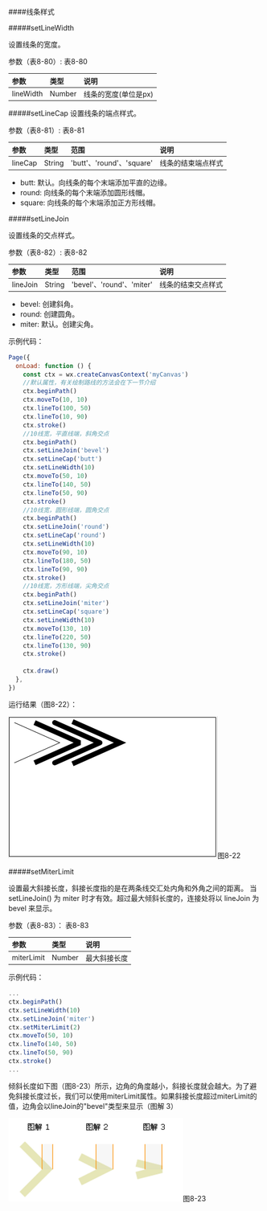 ####线条样式

#####setLineWidth

设置线条的宽度。

参数（表8-80）:
表8-80

|参数	|类型	|说明|
| :--- | :--- | :--- |
|lineWidth	|Number	|线条的宽度(单位是px)|

#####setLineCap
设置线条的端点样式。

参数（表8-81）:
表8-81

| 参数	| 类型	| 范围	| 说明| 
| :--- | :--- | :--- |:--- |
| lineCap	| String	| 'butt'、'round'、'square'	| 线条的结束端点样式| 

* butt: 默认。向线条的每个末端添加平直的边缘。
* round: 向线条的每个末端添加圆形线帽。
* square: 向线条的每个末端添加正方形线帽。

#####setLineJoin

设置线条的交点样式。

参数（表8-82）:
表8-82

| 参数	| 类型	| 范围	| 说明| 
| :--- | :--- | :--- |:--- |
|lineJoin	|String	|'bevel'、'round'、'miter'|	线条的结束交点样式|

* bevel: 创建斜角。
* round: 创建圆角。
* miter: 默认。创建尖角。

示例代码：
```js
Page({
  onLoad: function () {
    const ctx = wx.createCanvasContext('myCanvas')
    //默认属性，有关绘制路线的方法会在下一节介绍
    ctx.beginPath()
    ctx.moveTo(10, 10)
    ctx.lineTo(100, 50)
    ctx.lineTo(10, 90)
    ctx.stroke()
    //10线宽，平直线端，斜角交点
    ctx.beginPath()
    ctx.setLineJoin('bevel')
    ctx.setLineCap('butt')
    ctx.setLineWidth(10)
    ctx.moveTo(50, 10)
    ctx.lineTo(140, 50)
    ctx.lineTo(50, 90)
    ctx.stroke()
    //10线宽，圆形线端，圆角交点
    ctx.beginPath()
    ctx.setLineJoin('round')
    ctx.setLineCap('round')
    ctx.setLineWidth(10)
    ctx.moveTo(90, 10)
    ctx.lineTo(180, 50)
    ctx.lineTo(90, 90)
    ctx.stroke()
    //10线宽，方形线端，尖角交点
    ctx.beginPath()
    ctx.setLineJoin('miter')
    ctx.setLineCap('square')
    ctx.setLineWidth(10)
    ctx.moveTo(130, 10)
    ctx.lineTo(220, 50)
    ctx.lineTo(130, 90)
    ctx.stroke()

    ctx.draw()
  },
})
```

运行结果（图8-22）：

![](/assets/8-22.png)图8-22

#####setMiterLimit

设置最大斜接长度，斜接长度指的是在两条线交汇处内角和外角之间的距离。 当 setLineJoin() 为 miter 时才有效。超过最大倾斜长度的，连接处将以 lineJoin 为 bevel 来显示。

参数（表8-83）：
表8-83

|参数	|类型	|说明|
| :--- | :--- | :--- |
|miterLimit	|Number	|最大斜接长度|

示例代码：

```js
...
ctx.beginPath()
ctx.setLineWidth(10)
ctx.setLineJoin('miter')
ctx.setMiterLimit(2)
ctx.moveTo(50, 10)
ctx.lineTo(140, 50)
ctx.lineTo(50, 90)
ctx.stroke()
...

```
倾斜长度如下图（图8-23）所示，边角的角度越小，斜接长度就会越大。为了避免斜接长度过长，我们可以使用miterLimit属性。如果斜接长度超过miterLimit的值，边角会以lineJoin的"bevel"类型来显示（图解 3）

![](/assets/8-23.png)图8-23